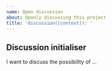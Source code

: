 ```yaml
---
name: Open discussion
about: Openly discussing this project
title: 'discussion([context]): '
---
```


<!-- Please use [context] in title to describe the package related to this issue.
Valid options are; smartcloudjs, cli, discord, workflows, components, webfront, console, webdocs
smartcloud-discord context example: bug(discord): {your title here}
-->

## Discussion initialiser

<!-- A shortened and brief introduction to what you want to discuss -->

I want to discuss the possibility of ...
